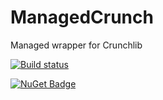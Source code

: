 # ManagedCrunch
Managed wrapper for Crunchlib

[![Build status](https://ci.appveyor.com/api/projects/status/l3eo3qg5jja5cha9?svg=true)](https://ci.appveyor.com/project/jacano/managedcrunch)

[![NuGet Badge](https://buildstats.info/nuget/ManagedCrunch)](https://www.nuget.org/packages/ManagedCrunch/)

